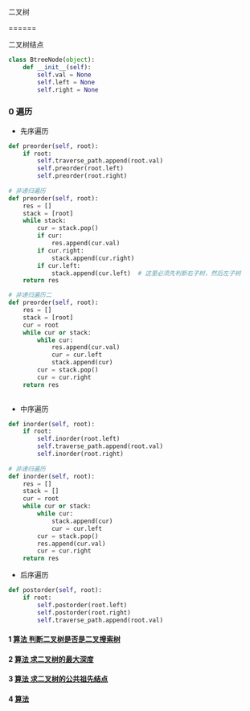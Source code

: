 二叉树

======

二叉树结点

```python
class BtreeNode(object):
    def __init__(self):
        self.val = None
        self.left = None
        self.right = None
```



### 0 遍历

* 先序遍历

``` python
def preorder(self, root):
    if root:
        self.traverse_path.append(root.val)
        self.preorder(root.left)
        self.preorder(root.right)
        
# 非递归遍历
def preorder(self, root):
    res = []
    stack = [root]
    while stack:
        cur = stack.pop()
        if cur:
        	res.append(cur.val)
        if cur.right:
            stack.append(cur.right)
        if cur.left:
            stack.append(cur.left)  # 这里必须先判断右子树，然后左子树
    return res

# 非递归遍历二
def preorder(self, root):
    res = []
    stack = [root]
    cur = root
    while cur or stack:
        while cur:
            res.append(cur.val)
            cur = cur.left
            stack.append(cur)
        cur = stack.pop()
        cur = cur.right
    return res
        
```

* 中序遍历

```python
def inorder(self, root):
    if root:
        self.inorder(root.left)
        self.traverse_path.append(root.val)
        self.inorder(root.right)
        
# 非递归遍历       
def inorder(self, root):
    res = []
    stack = []
    cur = root
    while cur or stack:
        while cur:
            stack.append(cur)
            cur = cur.left
        cur = stack.pop()
        res.append(cur.val)
        cur = cur.right
    return res
```

* 后序遍历

```python
def postorder(self, root):
    if root:
        self.postorder(root.left)
        self.postorder(root.right)
        self.traverse_path.append(root.val)
```



#### 1 [算法 判断二叉树是否是二叉搜索树]()

#### 2 [算法 求二叉树的最大深度]()

#### 3 [算法 求二叉树的公共祖先结点](https://leetcode.com/problems/lowest-common-ancestor-of-a-binary-tree/)

#### 4 [算法]()



